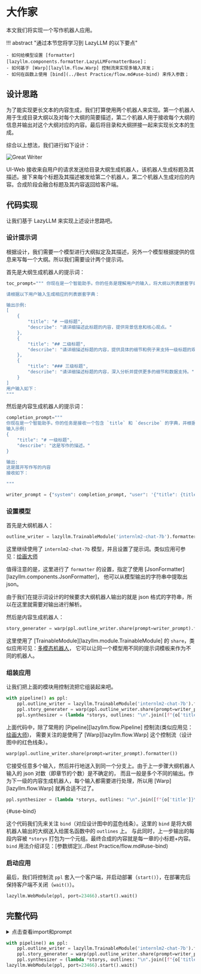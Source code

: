 # 大作家

本文我们将实现一个写作机器人应用。

!!! abstract "通过本节您将学习到 LazyLLM 的以下要点"

    - 如何给模型设置 [formatter][lazyllm.components.formatter.LazyLLMFormatterBase]；
    - 如何基于 [Warp][lazyllm.flow.Warp] 控制流来实现多输入并发；
    - 如何在函数上使用 [bind](../Best Practice/flow.md#use-bind) 来传入参数；

## 设计思路

为了能实现更长文本的内容生成，我们打算使用两个机器人来实现。第一个机器人用于生成目录大纲以及对每个大纲的简要描述，第二个机器人用于接收每个大纲的信息并输出对这个大纲对应的内容。最后将目录和大纲拼接一起来实现长文本的生成。

综合以上想法，我们进行如下设计：

![Great Writer](../assets/4_great_writer.svg)

UI-Web 接收来自用户的请求发送给目录大纲生成机器人，该机器人生成标题及其描述。接下来每个标题及其描述被发给第二个机器人，第二个机器人生成对应的内容。合成阶段会融合标题及其内容返回给客户端。

## 代码实现

让我们基于 LazyLLM 来实现上述设计思路吧。

### 设计提示词

根据设计，我们需要一个模型进行大纲拟定及其描述，另外一个模型根据提供的信息来写每一个大纲。所以我们需要设计两个提示词。

首先是大纲生成机器人的提示词：

```python
toc_prompt=""" 你现在是一个智能助手。你的任务是理解用户的输入，将大纲以列表嵌套字典的列表。每个字典包含一个 `title` 和 `describe`，其中 `title` 中需要用Markdown格式标清层级，`describe` 是对该段的描述和写作指导。

请根据以下用户输入生成相应的列表嵌套字典：

输出示例:
[
    {
        "title": "# 一级标题",
        "describe": "请详细描述此标题的内容，提供背景信息和核心观点。"
    },
    {
        "title": "## 二级标题",
        "describe": "请详细描述标题的内容，提供具体的细节和例子来支持一级标题的观点。"
    },
    {
        "title": "### 三级标题",
        "describe": "请详细描述标题的内容，深入分析并提供更多的细节和数据支持。"
    }
]
用户输入如下：
"""
```

然后是内容生成机器人的提示词：

``` python
completion_prompt="""
你现在是一个智能助手。你的任务是接收一个包含 `title` 和 `describe` 的字典，并根据 `describe` 中的指导展开写作
输入示例:
{
    "title": "# 一级标题",
    "describe": "这是写作的描述。"
}

输出:
这是展开写作写的内容
接收如下：

"""

writer_prompt = {"system": completion_prompt, "user": '{"title": {title}, "describe": {describe}}'}
```

### 设置模型

首先是大纲机器人：

```python
outline_writer = lazyllm.TrainableModule('internlm2-chat-7b').formatter(JsonFormatter()).prompt(toc_prompt)
```

这里继续使用了 `internlm2-chat-7b` 模型，并且设置了提示词。类似应用可参见：[绘画大师](painting_master.md#use-prompt)

值得注意的是，这里进行了 `formatter` 的设置，指定了使用 [JsonFormatter][lazyllm.components.JsonFormatter]， 他可以从模型输出的字符串中提取出 json。

由于我们在提示词设计的时候要求大纲机器人输出的就是 json 格式的字符串，所以在这里就需要对输出进行解析。

然后是内容生成机器人：

```python
story_generater = warp(ppl.outline_writer.share(prompt=writer_prompt).formatter())
```

这里使用了 [TrainableModule][lazyllm.module.TrainableModule] 的 `share`，类似应用可见：[多模态机器人](multimodal_robot.md#use_share)，
它可以让同一个模型用不同的提示词模板来作为不同的机器人。

### 组装应用

让我们把上面的模块用控制流把它组装起来吧。

```python
with pipeline() as ppl:
    ppl.outline_writer = lazyllm.TrainableModule('internlm2-chat-7b').formatter(JsonFormatter()).prompt(toc_prompt)
    ppl.story_generater = warp(ppl.outline_writer.share(prompt=writer_prompt).formatter())
    ppl.synthesizer = (lambda *storys, outlines: "\n".join([f"{o['title']}\n{s}" for s, o in zip(storys, outlines)])) | bind(outlines=ppl.output('outline_writer'))
```

上面代码中，除了常用的 [Pipeline][lazyllm.flow.Pipeline] 控制流(类似应用见：[绘画大师](painting_master.md#use-pipeline))，
需要关注的是使用了 [Warp][lazyllm.flow.Warp] 这个控制流（设计图中的红色线条）。

```python
warp(ppl.outline_writer.share(prompt=writer_prompt).formatter())
```

它接受任意多个输入，然后并行地送入到同一个分支上。由于上一步骤大纲机器人输入的 json 对数（即章节的个数）是不确定的，
而且一般是多个不同的输出。作为下一级的内容生成机器人，每个输入都需要进行处理，所以用 [Warp][lazyllm.flow.Warp] 就再合适不过了。

```python
ppl.synthesizer = (lambda *storys, outlines: "\n".join([f"{o['title']}\n{s}" for s, o in zip(storys, outlines)])) | bind(outlines=ppl.output('outline_writer'))
```

[](){#use-bind}

这个代码我们先来关注 `bind`（对应设计图中的蓝色线条）。这里的 `bind` 是将大纲机器人输出的大纲送入给匿名函数中的 `outlines` 上。
与此同时，上一步输出的每段内容被 `*storys` 打包为一个元组。最终合成的内容就是每一章的小标题+内容。 `bind` 用法介绍详见：[参数绑定](../Best Practice/flow.md#use-bind)

### 启动应用

最后，我们将控制流 `ppl` 套入一个客户端，并启动部署（`start()`），在部署完后保持客户端不关闭（`wait()`）。

```python
lazyllm.WebModule(ppl, port=23466).start().wait()
```

## 完整代码

<details>
<summary>点击查看import和prompt</summary>

```python
import lazyllm
from lazyllm import pipeline, warp, bind
from lazyllm.components.formatter import JsonFormatter

toc_prompt=""" 你现在是一个智能助手。你的任务是理解用户的输入，将大纲以列表嵌套字典的列表。每个字典包含一个 `title` 和 `describe`，其中 `title` 中需要用Markdown格式标清层级，`describe` 是对该段的描述和写作指导。

请根据以下用户输入生成相应的列表嵌套字典：

输出示例:
[
    {
        "title": "# 一级标题",
        "describe": "请详细描述此标题的内容，提供背景信息和核心观点。"
    },
    {
        "title": "## 二级标题",
        "describe": "请详细描述标题的内容，提供具体的细节和例子来支持一级标题的观点。"
    },
    {
        "title": "### 三级标题",
        "describe": "请详细描述标题的内容，深入分析并提供更多的细节和数据支持。"
    }
]
用户输入如下：
"""

completion_prompt="""
你现在是一个智能助手。你的任务是接收一个包含 `title` 和 `describe` 的字典，并根据 `describe` 中的指导展开写作
输入示例:
{
    "title": "# 一级标题",
    "describe": "这是写作的描述。"
}

输出:
这是展开写作写的内容
接收如下：

"""

writer_prompt = {"system": completion_prompt, "user": '{"title": {title}, "describe": {describe}}'}
```
</details>

```python
with pipeline() as ppl:
    ppl.outline_writer = lazyllm.TrainableModule('internlm2-chat-7b').formatter(JsonFormatter()).prompt(toc_prompt)
    ppl.story_generater = warp(ppl.outline_writer.share(prompt=writer_prompt).formatter())
    ppl.synthesizer = (lambda *storys, outlines: "\n".join([f"{o['title']}\n{s}" for s, o in zip(storys, outlines)])) | bind(outlines=ppl.output('outline_writer'))
lazyllm.WebModule(ppl, port=23466).start().wait()
```
